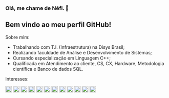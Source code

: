 ### Olá, me chame de Néfi.  :hatching_chick:
## Bem vindo ao meu perfil GitHub!

Sobre mim:

- Trabalhando com T.I. (Infraestrutura) na Disys Brasil;
- Realizando faculdade de Análise e Desenvolvimento de Sistemas;
- Cursando especialização em Linguagem C++; 
- Qualificada em Atendimento ao cliente, CS, CX, Hardware, Metodologia científica e Banco de dados SQL.


Interesses:

<img src="https://cdn.jsdelivr.net/gh/devicons/devicon/icons/git/git-original.svg" width="20" height="20"/>  <img src="https://cdn.jsdelivr.net/gh/devicons/devicon/icons/vscode/vscode-original.svg" width="20" height="20"/>  <img src="https://cdn.jsdelivr.net/gh/devicons/devicon/icons/trello/trello-plain-wordmark.svg" width="20" height="20"/>  <img src="https://cdn.jsdelivr.net/gh/devicons/devicon/icons/redhat/redhat-original.svg" width="20" height="20"/>  <img src="https://cdn.jsdelivr.net/gh/devicons/devicon/icons/linux/linux-original.svg" width="20" height="20"/>  <img src="https://cdn.jsdelivr.net/gh/devicons/devicon/icons/jquery/jquery-original.svg" width="20" height="20"/>  <img src="https://cdn.jsdelivr.net/gh/devicons/devicon/icons/jira/jira-original.svg" width="20" height="20"/>  <img src="https://cdn.jsdelivr.net/gh/devicons/devicon/icons/java/java-original.svg" width="20" height="20"/>  <img
src="https://cdn.jsdelivr.net/gh/devicons/devicon/icons/intellij/intellij-original.svg" width="20" height="20"/>  <img
src="https://cdn.jsdelivr.net/gh/devicons/devicon/icons/docker/docker-original.svg" width="20" height="20"/>  <img
src="https://cdn.jsdelivr.net/gh/devicons/devicon/icons/cplusplus/cplusplus-original.svg" width="20" height="20"/>  <img 
src="https://cdn.jsdelivr.net/gh/devicons/devicon/icons/apache/apache-original.svg" width="20" height="20"/>
